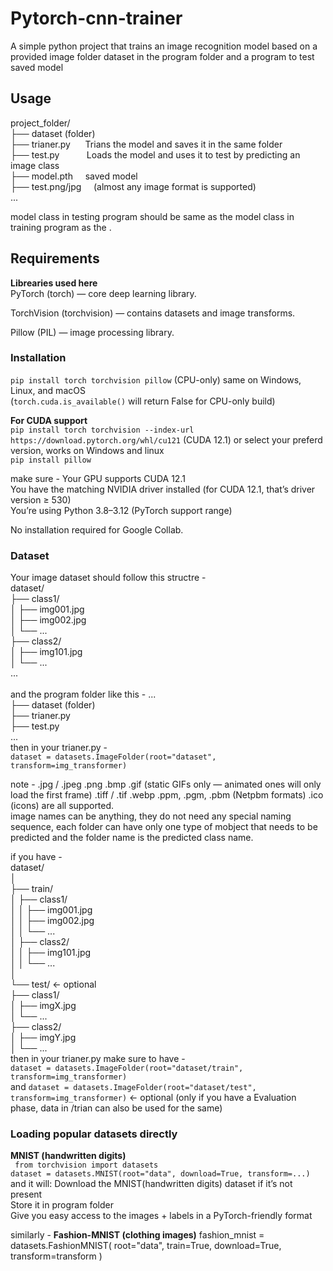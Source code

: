 # Pytorch-cnn-trainer
A simple python project that trains an image recognition model based on a provided image folder dataset in the program folder and a program to test saved model

## Usage

project_folder/<br>
├── dataset (folder) <br>
├── trianer.py &nbsp;&nbsp;&nbsp;&nbsp;&nbsp;Trians the model and saves it in the same folder<br>
├── test.py &nbsp;&nbsp;&nbsp;&nbsp;&nbsp;&nbsp;&nbsp;&nbsp;&nbsp;&nbsp;Loads the model and uses it to test by predicting an image class<br>
├── model.pth&nbsp;&nbsp;&nbsp;&nbsp;&nbsp;saved model<br>
├── test.png/jpg &nbsp;&nbsp;&nbsp;&nbsp;(almost any image format is supported)<br>
...<br>

model class in testing program should be same as the model class in training program as the . 

## Requirements
__Librearies used here__<br>
PyTorch (torch) — core deep learning library.<br>

TorchVision (torchvision) — contains datasets and image transforms.<br>

Pillow (PIL) — image processing library.<br>

### Installation

`pip install torch torchvision pillow` (CPU-only) same on Windows, Linux, and macOS <br>
(`torch.cuda.is_available()` will return False for CPU-only build)

**For CUDA support**<br>
`pip install torch torchvision --index-url https://download.pytorch.org/whl/cu121` (CUDA 12.1) or select your preferd version, works on Windows and linux <br>
`pip install pillow`<br>

make sure - Your GPU supports CUDA 12.1<br>
You have the matching NVIDIA driver installed (for CUDA 12.1, that’s driver version ≥ 530)<br>
You’re using Python 3.8–3.12 (PyTorch support range)

No installation required for Google Collab.

### Dataset
Your image dataset should follow this structre - <br>
dataset/<br>
├── class1/<br>
│   ├── img001.jpg<br> 
│   ├── img002.jpg<br>
│   └── ...<br>
├── class2/<br>
│   ├── img101.jpg<br>
│   └── ...<br>
...<br><br>
and the program  folder like this - 
...<br>
├── dataset (folder)<br>
├── trianer.py<br>
├── test.py<br>
...<br>
then in your trianer.py - <br>
`dataset = datasets.ImageFolder(root="dataset", transform=img_transformer)`<br>

note - .jpg / .jpeg .png .bmp .gif (static GIFs only — animated ones will only load the first frame) .tiff / .tif .webp .ppm, .pgm, .pbm (Netpbm formats) .ico (icons) are all supported.
        <br>image names can be anything, they do not need any special naming sequence, each folder can have only one type of mobject that needs to be predicted and the folder name is the predicted class name.

if you have - <br>
dataset/<br>
│<br>
├── train/<br>
│   ├── class1/<br>
│   │   ├── img001.jpg<br>
│   │   ├── img002.jpg<br>
│   │   └── ...<br>
│   ├── class2/<br>
│   │   ├── img101.jpg <br>
│   │   └── ...<br>
│<br>
└── test/   ← optional <br>
    ├── class1/<br>
    │   ├── imgX.jpg<br>
    │   └── ...<br>
    ├── class2/<br>
    │   ├── imgY.jpg<br>
    │   └── ...<br>
then in your trianer.py make sure to have - <br>
`dataset = datasets.ImageFolder(root="dataset/train", transform=img_transformer)`<br>
and `dataset = datasets.ImageFolder(root="dataset/test", transform=img_transformer)`  ← optional (only if you have a Evaluation phase, data in /trian can also be used for the same)

### Loading popular datasets directly
**MNIST (handwritten digits)**<br>
`
from torchvision import datasets`<br>
`dataset = datasets.MNIST(root="data", download=True, transform=...)
`<br>
and it will:
Download the MNIST(handwritten digits) dataset if it’s not present<br>
Store it in program folder<br>
Give you easy access to the images + labels in a PyTorch-friendly format<br>

similarly -
**Fashion-MNIST (clothing images)**
fashion_mnist = datasets.FashionMNIST(
    root="data",
    train=True,
    download=True,
    transform=transform
)<br>
